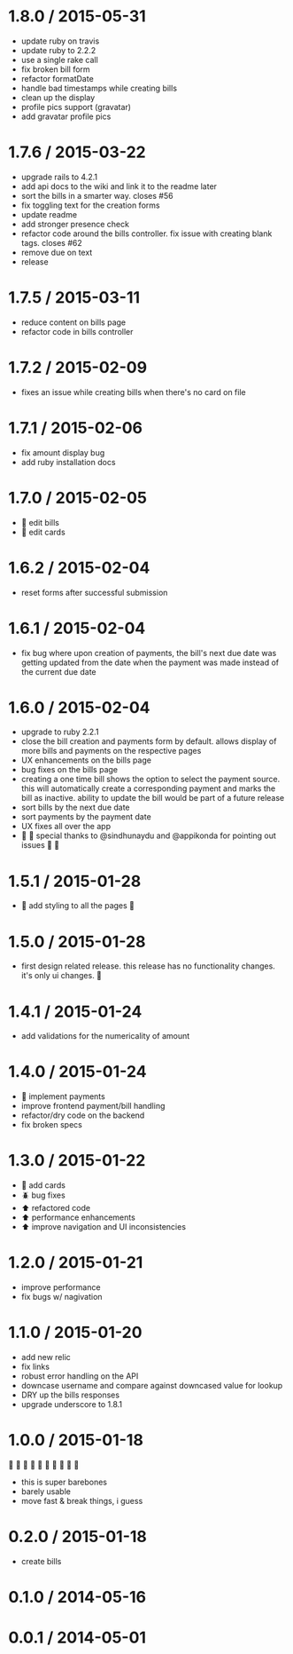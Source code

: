 
1.8.0 / 2015-05-31
==================

  * update ruby on travis
  * update ruby to 2.2.2
  * use a single rake call
  * fix broken bill form
  * refactor formatDate
  * handle bad timestamps while creating bills
  * clean up the display
  * profile pics support (gravatar)
  * add gravatar profile pics

1.7.6 / 2015-03-22
==================

  * upgrade rails to 4.2.1
  * add api docs to the wiki and link it to the readme later
  * sort the bills in a smarter way. closes #56
  * fix toggling text for the creation forms
  * update readme
  * add stronger presence check
  * refactor code around the bills controller. fix issue with creating blank tags. closes #62
  * remove due on text
  * release

1.7.5 / 2015-03-11
==================

  * reduce content on bills page
  * refactor code in bills controller

1.7.2 / 2015-02-09
==================

  * fixes an issue while creating bills when there's no card on file

1.7.1 / 2015-02-06
==================

  * fix amount display bug
  * add ruby installation docs

1.7.0 / 2015-02-05
==================

  * :tada: edit bills
  * :tada: edit cards

1.6.2 / 2015-02-04
==================

  * reset forms after successful submission

1.6.1 / 2015-02-04
==================

  * fix bug where upon creation of payments, the bill's next due date was getting updated from the date when the payment was made instead of the current due date

1.6.0 / 2015-02-04
==================

  * upgrade to ruby 2.2.1
  * close the bill creation and payments form by default. allows display of more bills and payments on the respective pages
  * UX enhancements on the bills page
  * bug fixes on the bills page
  * creating a one time bill shows the option to select the payment source. this will automatically create a corresponding payment and marks the bill as inactive. ability to update the bill would be part of a future release
  * sort bills by the next due date
  * sort payments by the payment date
  * UX fixes all over the app
  * :tada: :tada:  special thanks to @sindhunaydu and @appikonda for pointing out issues :tada: :tada:

1.5.1 / 2015-01-28
==================

  * :tada: add styling to all the pages :dart:

1.5.0 / 2015-01-28
==================

  * first design related release. this release has no functionality changes. it's only ui changes. :tada:

1.4.1 / 2015-01-24
==================

  * add validations for the numericality of amount

1.4.0 / 2015-01-24
==================

  * :tada: implement payments
  * improve frontend payment/bill handling
  * refactor/dry code on the backend
  * fix broken specs

1.3.0 / 2015-01-22
==================

  * :tada: add cards
  * :beetle: bug fixes
  * :arrow_up: refactored code
  * :arrow_up: performance enhancements
  * :arrow_up: improve navigation and UI inconsistencies

1.2.0 / 2015-01-21
==================

  * improve performance
  * fix bugs w/ nagivation

1.1.0 / 2015-01-20
==================

  * add new relic
  * fix links
  * robust error handling on the API
  * downcase username and compare against downcased value for lookup
  * DRY up the bills responses
  * upgrade underscore to 1.8.1

1.0.0 / 2015-01-18
==================

  :tada: :tada: :tada: :tada: :tada: :tada: :tada: :tada: :tada: :tada:
  * this is super barebones
  * barely usable
  * move fast & break things, i guess

0.2.0 / 2015-01-18
==================

  * create bills

0.1.0 / 2014-05-16
==================

0.0.1 / 2014-05-01
==================
